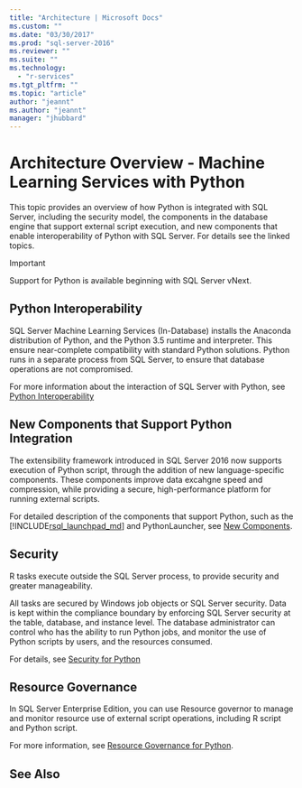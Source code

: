 ```yaml
---
title: "Architecture | Microsoft Docs"
ms.custom: ""
ms.date: "03/30/2017"
ms.prod: "sql-server-2016"
ms.reviewer: ""
ms.suite: ""
ms.technology: 
  - "r-services"
ms.tgt_pltfrm: ""
ms.topic: "article"
author: "jeannt"
ms.author: "jeannt"
manager: "jhubbard"
---
```


# Architecture Overview - Machine Learning Services with Python 

This topic provides an overview of how Python is integrated with SQL Server, including the security model, the components in the database engine that support external script execution, and new components that enable interoperability of Python with SQL Server. For details see the linked topics.

> [!IMPORTANT]
> Support for Python is available beginning with SQL Server vNext.

## Python Interoperability

SQL Server Machine Learning Services (In-Database) installs the Anaconda distribution of Python, and the Python 3.5 runtime and interpreter. This ensure near-complete compatibility with standard Python solutions. Python runs in a separate process from SQL Server, to ensure that database operations are not compromised.

For more information about the interaction of SQL Server with Python, see [Python Interoperability](/python-interoperability.md)

## New Components that Support Python Integration

The extensibility framework introduced in SQL Server 2016 now supports execution of Python script, through the addition of new language-specific components. These components improve data excahgne speed and compression, while providing a secure, high-performance platform for running external scripts.

For detailed description of the components that support Python, such as the [!INCLUDE[rsql_launchpad_md](../../includes/rsql-launchpad-md.md)] and PythonLauncher, see [New Components](../../advanced-analytics/python/new-components-in-sql-server-to-support-python-integration.md).

## Security 

R tasks execute outside the SQL Server process, to provide security and greater manageability.

All tasks are secured by Windows job objects or SQL Server security. Data is kept within the compliance boundary by enforcing SQL Server security at the table, database, and instance level. The database administrator can control who has the ability to run Python jobs, and monitor the use of Python scripts by users, and the resources consumed.

For details, see [Security for Python](../../advanced-analytics/python/security-overview-sql-server-python-services.md)

## Resource Governance

In SQL Server Enterprise Edition, you can use Resource governor to manage and monitor resource use of external script operations, including R script and Python script. 

For more information, see [Resource Governance for  Python](/resource-governance-for-python.md).

## See Also

